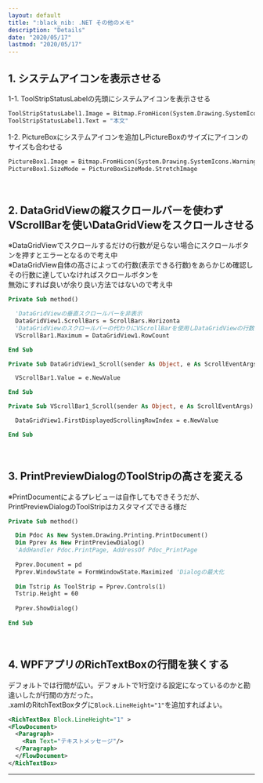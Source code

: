 ```yaml
---
layout: default
title: ":black_nib: .NET その他のメモ"
description: "Details"
date: "2020/05/17"
lastmod: "2020/05/17"
---
```


## 1. システムアイコンを表示させる

1-1. ToolStripStatusLabelの先頭にシステムアイコンを表示させる  

```vb
ToolStripStatusLabel1.Image = Bitmap.FromHicon(System.Drawing.SystemIcons.Warning.Handle)
ToolStripStatusLabel1.Text = "本文"
```

1-2. PictureBoxにシステムアイコンを追加しPictureBoxのサイズにアイコンのサイズも合わせる  

```vb
PictureBox1.Image = Bitmap.FromHicon(System.Drawing.SystemIcons.Warning.Handle)
PictureBox1.SizeMode = PictureBoxSizeMode.StretchImage
```

<br />

## 2. DataGridViewの縦スクロールバーを使わずVScrollBarを使いDataGridViewをスクロールさせる

※DataGridViewでスクロールするだけの行数が足らない場合にスクロールボタンを押すとエラーとなるので考え中  
※DataGridView自体の高さによっての行数(表示できる行数)をあらかじめ確認しその行数に達していなければスクロールボタンを  
無効にすれば良いが余り良い方法ではないので考え中  

```vb
Private Sub method()

  'DataGridViewの垂直スクロールバーを非表示
  DataGridView1.ScrollBars = ScrollBars.Horizonta
  'DataGridViewのスクロールバーの代わりにVScrollBarを使用しDataGridViewの行数とスクロールバーのサイズを同期
  VScrollBar1.Maximum = DataGridView1.RowCount

End Sub

Private Sub DataGridView1_Scroll(sender As Object, e As ScrollEventArgs) Handles DataGridView1.Scroll

  VScrollBar1.Value = e.NewValue

End Sub

Private Sub VScrollBar1_Scroll(sender As Object, e As ScrollEventArgs) Handles VScrollBar1.Scroll

  DataGridView1.FirstDisplayedScrollingRowIndex = e.NewValue

End Sub
```

<br />

## 3. PrintPreviewDialogのToolStripの高さを変える

※PrintDocumentによるプレビューは自作してもできそうだが、PrintPreviewDialogのToolStripはカスタマイズできる様だ    

```vb
Private Sub method()

  Dim Pdoc As New System.Drawing.Printing.PrintDocument()
  Dim Pprev As New PrintPreviewDialog()
  'AddHandler Pdoc.PrintPage, AddressOf Pdoc_PrintPage
  
  Pprev.Document = pd
  Pprev.WindowState = FormWindowState.Maximized 'Dialogの最大化
  
  Dim Tstrip As ToolStrip = Pprev.Controls(1)
  Tstrip.Height = 60
  
  Pprev.ShowDialog()
  
End Sub
```

<br />

## 4. WPFアプリのRichTextBoxの行間を狭くする

デフォルトでは行間が広い。デフォルトで1行空ける設定になっているのかと勘違いしたが行間の方だった。  
.xamlのRitchTextBoxタグに`Block.LineHeight="1"`を追加すればよい。  

```xml
<RichTextBox Block.LineHeight="1" >
<FlowDocument>
  <Paragraph>
    <Run Text="テキストメッセージ"/>
  </Paragraph>
  </FlowDocument>
</RichTextBox>
```

* * *

